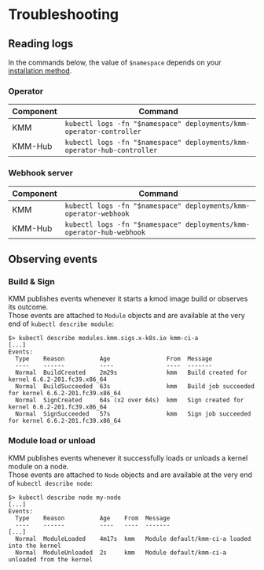 # Troubleshooting

## Reading logs

In the commands below, the value of `$namespace` depends on your [installation method](install.md).

### Operator

| Component | Command                                                                 |
|-----------|-------------------------------------------------------------------------|
| KMM       | `kubectl logs -fn "$namespace" deployments/kmm-operator-controller`     |
| KMM-Hub   | `kubectl logs -fn "$namespace" deployments/kmm-operator-hub-controller` |

### Webhook server

| Component | Command                                                                     |
|-----------|-----------------------------------------------------------------------------|
| KMM       | `kubectl logs -fn "$namespace" deployments/kmm-operator-webhook`     |
| KMM-Hub   | `kubectl logs -fn "$namespace" deployments/kmm-operator-hub-webhook` |

## Observing events

### Build & Sign

KMM publishes events whenever it starts a kmod image build or observes its outcome.  
Those events are attached to `Module` objects and are available at the very end of `kubectl describe module`:

```text
$> kubectl describe modules.kmm.sigs.x-k8s.io kmm-ci-a
[...]
Events:
  Type    Reason          Age                From  Message
  ----    ------          ----               ----  -------
  Normal  BuildCreated    2m29s              kmm   Build created for kernel 6.6.2-201.fc39.x86_64
  Normal  BuildSucceeded  63s                kmm   Build job succeeded for kernel 6.6.2-201.fc39.x86_64
  Normal  SignCreated     64s (x2 over 64s)  kmm   Sign created for kernel 6.6.2-201.fc39.x86_64
  Normal  SignSucceeded   57s                kmm   Sign job succeeded for kernel 6.6.2-201.fc39.x86_64
```

### Module load or unload

KMM publishes events whenever it successfully loads or unloads a kernel module on a node.  
Those events are attached to `Node` objects and are available at the very end of `kubectl describe node`:

```text
$> kubectl describe node my-node
[...]
Events:
  Type    Reason          Age    From  Message
  ----    ------          ----   ----  -------
[...]
  Normal  ModuleLoaded    4m17s  kmm   Module default/kmm-ci-a loaded into the kernel
  Normal  ModuleUnloaded  2s     kmm   Module default/kmm-ci-a unloaded from the kernel
```
